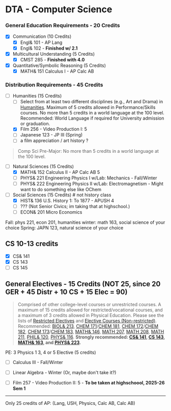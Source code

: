 # DTA - Computer Science
### General Education Requirements - 20 Credits
- [x] Communication (10 Credits)
	- [x] Engl& 101 - AP Lang
	- [x] Engl& 102 - **Finished w/ 2.1**
- [x] Multicultural Understanding (5 Credits)
	- [x] CMST 285 - **Finished with 4.0**
- [x] Quantitative/Symbolic Reasoning (5 Credits)
	- [x] MATH& 151 Calculus I  - AP Calc AB
### Distribution Requirements - 45 Credits
- [ ] Humanities (15 Credits)
	- [ ] Select from at least two different disciplines (e.g., Art and Drama) in [Humanities](https://catalog.shoreline.edu/preview_program.php?catoid=9&poid=2415). Maximum of 5 credits allowed in Performance/Skills courses. No more than 5 credits in a world language at the 100 level. Recommended: World Language if required for University admission or graduation.
	- [x] Film 256 - Video Production I: 5
	- [ ] Japanese 123 - JP III (Spring)
	- [ ] a film appreciation / art history ?
> Comp Sci Pre-Major: No more than 5 credits in a world language at the 100 level.
- [ ] Natural Sciences (15 Credits)
	- [x] MATH& 152 Calculus II  - AP Calc AB 5
	- [ ] PHYS& 221 Engineering Physics I w/Lab: Mechanics - Fall/Winter 
	- [ ] PHYS& 222 Engineering Physics II w/Lab: Electromagnetism - Might want to do something else like OChem
- [ ] Social Sciences (15 Credits) # not history class
	- [x] HIST& 136 U.S. History 1: To 1877  - APUSH 4
	- [ ] ??? (Not Senior Civics; im taking that at highschool.)
	- [ ] ECON& 201 Micro Economics

 Fall: phys 221, econ 201, humanities
winter: math 163, social science of your choice
Spring: JAPN 123, natural science of your choice
## CS 10-13 credits
- [x] CS& 141
- [x] CS 143
- [ ] CS 145
## General Electives - 15 Credits (NOT 25, since 20 GER + 45 Distr + 10 CS + 15 Elec = 90)
> Comprised of other college-level courses or unrestricted courses. A maximum of 15 credits allowed for restricted/vocational courses, and a maximum of 3 credits allowed in Physical Education. Please see the lists of [Restricted Electives](https://catalog.shoreline.edu/preview_program.php?catoid=9&poid=2419) and [Elective Courses (Non-restricted)](https://catalog.shoreline.edu/preview_program.php?catoid=9&poid=2418). Recommended: [BIOL& 213](https://catalog.shoreline.edu/preview_course_nopop.php?catoid=9&coid=18375), [CHEM 171](https://catalog.shoreline.edu/preview_course_nopop.php?catoid=9&coid=18457)/[CHEM 181](https://catalog.shoreline.edu/preview_course_nopop.php?catoid=9&coid=18460), [CHEM 172](https://catalog.shoreline.edu/preview_course_nopop.php?catoid=9&coid=18458)/[CHEM 182](https://catalog.shoreline.edu/preview_course_nopop.php?catoid=9&coid=18461), [CHEM 173](https://catalog.shoreline.edu/preview_course_nopop.php?catoid=9&coid=18459)/[CHEM 183](https://catalog.shoreline.edu/preview_course_nopop.php?catoid=9&coid=18462), [MATH& 146](https://catalog.shoreline.edu/preview_course_nopop.php?catoid=9&coid=19060), [MATH 207](https://catalog.shoreline.edu/preview_course_nopop.php?catoid=9&coid=19065), [MATH 208](https://catalog.shoreline.edu/preview_course_nopop.php?catoid=9&coid=19066), [MATH 211](https://catalog.shoreline.edu/preview_course_nopop.php?catoid=9&coid=19067), [PHIL& 120](https://catalog.shoreline.edu/preview_course_nopop.php?catoid=9&coid=19353), [PHYS& 116](https://catalog.shoreline.edu/preview_course_nopop.php?catoid=9&coid=19402). **Strongly recommended: [CS& 141](https://catalog.shoreline.edu/preview_course_nopop.php?catoid=9&coid=18542), [CS 143](https://catalog.shoreline.edu/preview_course_nopop.php?catoid=9&coid=18543), [MATH& 163](https://catalog.shoreline.edu/preview_course_nopop.php?catoid=9&coid=19064), and [PHYS& 223](https://catalog.shoreline.edu/preview_course_nopop.php?catoid=9&coid=19405).**

PE: 3
Physics 1 	3, 4 or 5 	Elective (5 credits)
- [ ] Calculus III - Fall/Winter
- [ ] Linear Algebra - Winter (Or, maybe don't take it?)
- [ ] Film 257 - Video Production II: 5  - **To be taken at highschoool, 2025-26 Sem 1**


---

Only 25 credits of AP: (Lang, USH, Physics, Calc AB, Calc AB)